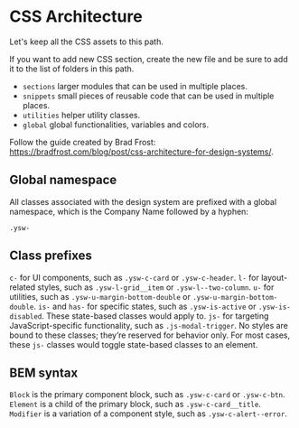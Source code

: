 # CSS Architecture

Let's keep all the CSS assets to this path.

If you want to add new CSS section, create the new file and be sure to add it to the list of folders in this path.

- `sections` larger modules that can be used in multiple places.
- `snippets` small pieces of reusable code that can be used in multiple places.
- `utilities` helper utility classes.
- `global` global functionalities, variables and colors.

Follow the guide created by Brad Frost: https://bradfrost.com/blog/post/css-architecture-for-design-systems/.

## Global namespace

All classes associated with the design system are prefixed with a global namespace, which is the Company Name followed by a hyphen:

```
.ysw-
```

## Class prefixes

`c-` for UI components, such as `.ysw-c-card` or `.ysw-c-header`.
`l-` for layout-related styles, such as `.ysw-l-grid__item` or `.ysw-l--two-column`.
`u-` for utilities, such as `.ysw-u-margin-bottom-double` or `.ysw-u-margin-bottom-double`.
`is-` and `has-` for specific states, such as `.ysw-is-active` or `.ysw-is-disabled`. These state-based classes would apply to.
`js-` for targeting JavaScript-specific functionality, such as `.js-modal-trigger`. No styles are bound to these classes; they’re reserved for behavior only. For most cases, these `js-` classes would toggle state-based classes to an element.

## BEM syntax

`Block` is the primary component block, such as `.ysw-c-card` or `.ysw-c-btn`.
`Element` is a child of the primary block, such as `.ysw-c-card__title`.
`Modifier` is a variation of a component style, such as `.ysw-c-alert--error`.
